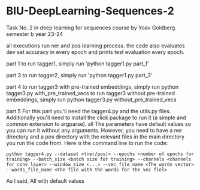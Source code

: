# BIU-DeepLearning-Sequences-2
Task No. 2 in deep learning for sequences course by Yoav Goldberg. semester b year 23-24

all executions run ner and pos learning process. 
the code also evaluates dev set accuracy in every epoch and prints test evaluation every epoch.

part 1
to run tagger1, simply run 'python tagger1.py part_1'

part 3
to run tagger2, simply run 'python tagger1.py part_3'

part 4
to run tagger3 with pre-trained embeddings, simply run python tagger3.py with_pre_trained_vecs
to run tagger3 without pre-trained embeddings, simply run python tagger3.py without_pre_trained_vecs

part 5
For this part you'll need the tagger4.py and the utils.py files.
Additionally you'll need to install the click package to run it (a simple and common extension to argparse).
all The parameters have default values so you can run it without any arguments.
However, you need to have a ner directory and a pos directory with the relevant files in the main directory you run the code from.
Here is the command line to run the code:

```python tagger4.py --dataset <(ner/pos)> --epochs <number of epochs for training> --batch_size <batch size for training> --channels <channels for conv layer> --window_size <...> --vec_file_name <The words vector> --words_file_name <the file with the words for the vec fiel>```

As I said, All with default values